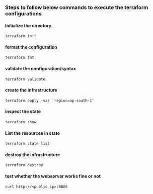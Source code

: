 ### Steps to follow below commands to execute the terraform configurations

#### Initialize the directory.
```
terraform init
```

#### format the configuration
```
terraform fmt
```

#### validate the configuration/syntax
```
terraform validate
```

#### create the infrastructure
```
terraform apply -var 'region=ap-south-1'
```

#### inspect the state
```
terraform show
```

#### List the resources in state
```
terraform state list
```

#### destroy the infrastructure
```
terraform destroy

```

#### test whether the webserver works fine or not
```
curl http://<public_ip>:8080
```


